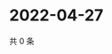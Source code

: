 # 2022-04-27

共 0 条

<!-- BEGIN WEIBO -->
<!-- 最后更新时间 Wed Apr 27 2022 21:38:36 GMT+0800 (China Standard Time) -->

<!-- END WEIBO -->
